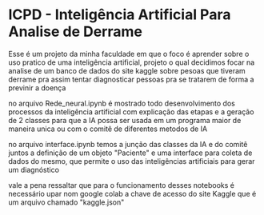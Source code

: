 # ICPD - Inteligência Artificial Para Analise de Derrame

Esse é um projeto da minha faculdade em que o foco é aprender sobre o uso pratico de uma inteligência artificial, projeto o qual decidimos focar na analise de um banco de dados do site kaggle sobre pesoas que tiveram derrame pra assim tentar diagnosticar pessoas pra se tratarem de forma a previnir a doença


no arquivo Rede_neural.ipynb é mostrado todo desenvolvimento dos processos da inteligência artificial com explicação das etapas e a geração de 2 classes para que a IA possa ser usada em um programa maior de maneira unica ou com o comitê de diferentes metodos de IA

no arquivo interface.ipynb temos a junção das classes da IA e do comitê juntos a definição de um objeto "Paciente" e uma interface para coleta de dados do mesmo, que permite o uso das inteligências artificiais para gerar um diagnóstico


vale a pena ressaltar que para o funcionamento desses notebooks é necessário upar nom google colab a chave de acesso do site Kaggle que é um arquivo chamado "kaggle.json"
